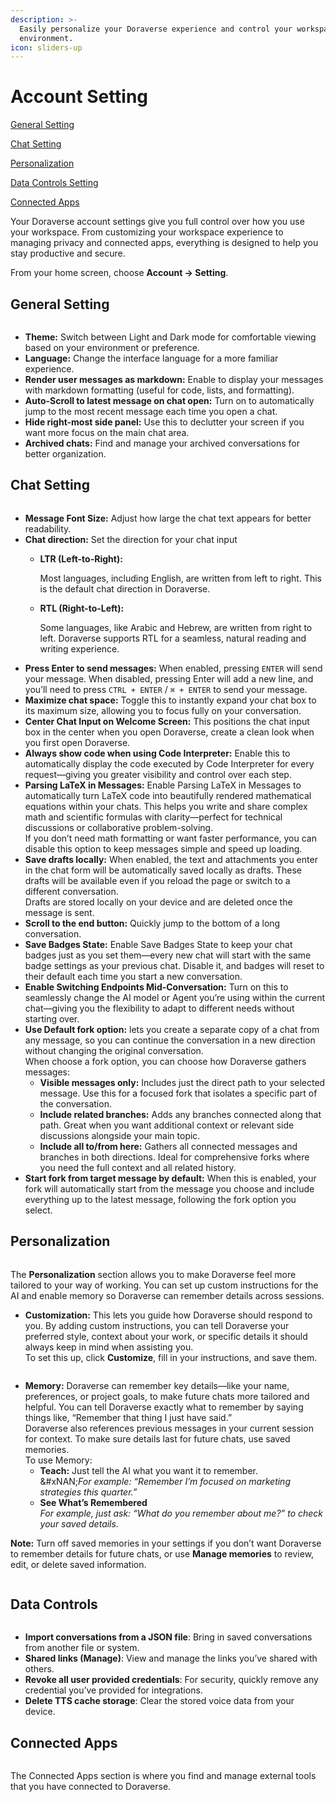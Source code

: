 ```yaml
---
description: >-
  Easily personalize your Doraverse experience and control your workspace
  environment.
icon: sliders-up
---
```


# Account Setting

[General Setting](account-setting.md#general-setting)&#x20;

[Chat Setting](account-setting.md#chat-setting)

[Personalization ](account-setting.md#personalization)

[Data Controls Setting](account-setting.md#data-controls)

[Connected Apps](account-setting.md#connected-apps)

Your Doraverse account settings give you full control over how you use your workspace. From customizing your workspace experience to managing privacy and connected apps, everything is designed to help you stay productive and secure.

From your home screen, choose **Account -> Setting**.

## General Setting

<figure><img src="../.gitbook/assets/Screenshot 2025-08-29 at 16.35.15.png" alt=""><figcaption></figcaption></figure>

* **Theme:** Switch between Light and Dark mode for comfortable viewing based on your environment or preference.
* **Language:** Change the interface language for a more familiar experience.
* **Render user messages as markdown:** Enable to display your messages with markdown formatting (useful for code, lists, and formatting).
* **Auto-Scroll to latest message on chat open:** Turn on to automatically jump to the most recent message each time you open a chat.
* **Hide right-most side panel:** Use this to declutter your screen if you want more focus on the main chat area.
* **Archived chats:** Find and manage your archived conversations for better organization.

## Chat Setting

<figure><img src="../.gitbook/assets/Screenshot 2025-08-29 at 16.52.21.png" alt=""><figcaption></figcaption></figure>

* **Message Font Size:** Adjust how large the chat text appears for better readability.
* **Chat direction:** Set the direction for your chat input
  *   **LTR (Left-to-Right):**

      Most languages, including English, are written from left to right. This is the default chat direction in Doraverse.
  *   **RTL (Right-to-Left):**

      Some languages, like Arabic and Hebrew, are written from right to left. Doraverse supports RTL for a seamless, natural reading and writing experience.
* **Press Enter to send messages:** When enabled, pressing `ENTER` will send your message. When disabled, pressing Enter will add a new line, and you’ll need to press `CTRL + ENTER` / `⌘ + ENTER` to send your message.
* **Maximize chat space:** Toggle this to instantly expand your chat box to its maximum size, allowing you to focus fully on your conversation.
* **Center Chat Input on Welcome Screen:** This positions the chat input box in the center when you open Doraverse, create a clean look when you first open Doraverse.
* **Always show code when using Code Interpreter:** Enable this to automatically display the code executed by Code Interpreter for every request—giving you greater visibility and control over each step.
* **Parsing LaTeX in Messages:** Enable Parsing LaTeX in Messages to automatically turn LaTeX code into beautifully rendered mathematical equations within your chats. This helps you write and share complex math and scientific formulas with clarity—perfect for technical discussions or collaborative problem-solving.\
  If you don’t need math formatting or want faster performance, you can disable this option to keep messages simple and speed up loading.
* **Save drafts locally:** When enabled, the text and attachments you enter in the chat form will be automatically saved locally as drafts. These drafts will be available even if you reload the page or switch to a different conversation. \
  Drafts are stored locally on your device and are deleted once the message is sent.
* **Scroll to the end button:** Quickly jump to the bottom of a long conversation.
* **Save Badges State:** Enable Save Badges State to keep your chat badges just as you set them—every new chat will start with the same badge settings as your previous chat. Disable it, and badges will reset to their default each time you start a new conversation.
* **Enable Switching Endpoints Mid-Conversation:** Turn on this to seamlessly change the AI model or Agent you’re using within the current chat—giving you the flexibility to adapt to different needs without starting over.
* **Use Default fork option:** lets you create a separate copy of a chat from any message, so you can continue the conversation in a new direction without changing the original conversation.\
  When choose a fork option, you can choose how Doraverse gathers messages:
  * **Visible messages only:** Includes just the direct path to your selected message. Use this for a focused fork that isolates a specific part of the conversation.
  * **Include related branches:** Adds any branches connected along that path. Great when you want additional context or relevant side discussions alongside your main topic.
  * **Include all to/from here:** Gathers all connected messages and branches in both directions. Ideal for comprehensive forks where you need the full context and all related history.
* **Start fork from target message by default:** When this is enabled, your fork will automatically start from the message you choose and include everything up to the latest message, following the fork option you select.

## Personalization&#x20;

<figure><img src="../.gitbook/assets/Screenshot 2025-08-29 at 17.05.24.png" alt=""><figcaption></figcaption></figure>



The **Personalization** section allows you to make Doraverse feel more tailored to your way of working. You can set up custom instructions for the AI and enable memory so Doraverse can remember details across sessions.

* **Customization:** This lets you guide how Doraverse should respond to you. By adding custom instructions, you can tell Doraverse your preferred style, context about your work, or specific details it should always keep in mind when assisting you.\
  To set this up, click **Customize**, fill in your instructions, and save them.

<figure><img src="../.gitbook/assets/Screenshot 2025-08-29 at 17.06.08.png" alt=""><figcaption></figcaption></figure>

* **Memory:** Doraverse can remember key details—like your name, preferences, or project goals, to make future chats more tailored and helpful. You can tell Doraverse exactly what to remember by saying things like, “Remember that thing I just have said.”\
  Doraverse also references previous messages in your current session for context. To make sure details last for future chats, use saved memories.\
  To use Memory:
  * **Teach:** Just tell the AI what you want it to remember.\
    &#xNAN;_&#x46;or example: “Remember I’m focused on marketing strategies this quarter.”_
  * **See What’s Remembered** \
    _For example, just ask: “What do you remember about me?” to check your saved details._

**Note:** Turn off saved memories in your settings if you don’t want Doraverse to remember details for future chats, or use **Manage memories** to review, edit, or delete saved information.

<figure><img src="../.gitbook/assets/Screenshot 2025-08-29 at 17.06.50.png" alt=""><figcaption></figcaption></figure>

## Data Controls

<figure><img src="../.gitbook/assets/Screenshot 2025-08-29 at 17.20.30.png" alt=""><figcaption></figcaption></figure>

* **Import conversations from a JSON file**: Bring in saved conversations from another file or system.
* **Shared links (Manage)**: View and manage the links you’ve shared with others.
* **Revoke all user provided credentials**: For security, quickly remove any credential you’ve provided for integrations.
* **Delete TTS cache storage**: Clear the stored voice data from your device.

## Connected Apps

<figure><img src="../.gitbook/assets/Screenshot 2025-08-29 at 17.18.10.png" alt=""><figcaption></figcaption></figure>

The Connected Apps section is where you find and manage external tools that you have connected to Doraverse.
